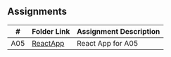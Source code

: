 ##  Assignments

|   #   | Folder Link | Assignment Description |
| :---: | ----------- | ---------------------- |
|   A05   | [ReactApp](https://github.com/huyngo878/StudentMangementReactApp)  | React App for A05         |
